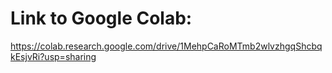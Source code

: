 # Link to Google Colab:
https://colab.research.google.com/drive/1MehpCaRoMTmb2wlvzhgqShcbqkEsjvRi?usp=sharing
